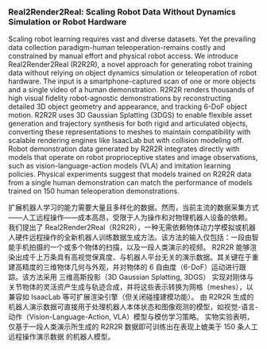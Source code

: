 ### Real2Render2Real: Scaling Robot Data Without Dynamics Simulation or Robot Hardware

Scaling robot learning requires vast and diverse datasets. Yet the prevailing data collection paradigm-human teleoperation-remains costly and constrained by manual effort and physical robot access. We introduce Real2Render2Real (R2R2R), a novel approach for generating robot training data without relying on object dynamics simulation or teleoperation of robot hardware. The input is a smartphone-captured scan of one or more objects and a single video of a human demonstration. R2R2R renders thousands of high visual fidelity robot-agnostic demonstrations by reconstructing detailed 3D object geometry and appearance, and tracking 6-DoF object motion. R2R2R uses 3D Gaussian Splatting (3DGS) to enable flexible asset generation and trajectory synthesis for both rigid and articulated objects, converting these representations to meshes to maintain compatibility with scalable rendering engines like IsaacLab but with collision modeling off. Robot demonstration data generated by R2R2R integrates directly with models that operate on robot proprioceptive states and image observations, such as vision-language-action models (VLA) and imitation learning policies. Physical experiments suggest that models trained on R2R2R data from a single human demonstration can match the performance of models trained on 150 human teleoperation demonstrations.

扩展机器人学习的能力需要大量且多样化的数据。然而，当前主流的数据采集方式——人工远程操作——成本高昂，受限于人为操作和对物理机器人设备的依赖。
我们提出了 Real2Render2Real（R2R2R），一种无需依赖物体动力学模拟或机器人硬件远程操作的全新机器人训练数据生成方法。该方法的输入仅包括：一段由智能手机拍摄的一个或多个物体的扫描，以及一段人类演示的视频。
R2R2R 能够渲染出成千上万条具有高视觉保真度、与机器人平台无关的演示数据。其关键在于重建高精度的三维物体几何与外观，并对物体的 6 自由度（6-DoF）运动进行跟踪。该方法采用 三维高斯投影（3D Gaussian Splatting, 3DGS） 实现对刚体与关节物体的灵活资产生成与轨迹合成，并将这些表示转换为网格（meshes），以兼容如 IsaacLab 等可扩展渲染引擎（但关闭碰撞建模功能）。
由 R2R2R 生成的机器人演示数据可直接用于处理机器人本体状态和图像观测的模型，如视觉-语言-动作（Vision-Language-Action, VLA）模型与模仿学习策略。
实物实验表明，仅基于一段人类演示所生成的 R2R2R 数据即可训练出在表现上媲美于 150 条人工远程操作演示数据 的机器人模型。

